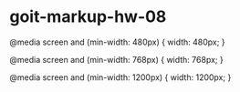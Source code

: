 # goit-markup-hw-08

@media screen and (min-width: 480px) {
width: 480px;
}

@media screen and (min-width: 768px) {
width: 768px;
}

@media screen and (min-width: 1200px) {
width: 1200px;
}

